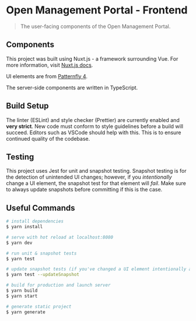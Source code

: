# Open Management Portal - Frontend

> The user-facing components of the Open Management Portal.

## Components

This project was built using Nuxt.js - a framework surrounding Vue. For more information, visit [Nuxt.js docs](https://nuxtjs.org).

UI elements are from [Patternfly 4](https://www.patternfly.org/v4/).

The server-side components are written in TypeScript.

## Build Setup

The linter (ESLint) and style checker (Prettier) are currently enabled and **very strict**. New code must conform to style guidelines before a build will succeed. Editors such as VSCode should help with this. This is to ensure continued quality of the codebase.

## Testing

This project uses Jest for unit and snapshot testing. Snapshot testing is for the detection of unintended UI changes; however, if you _intentionally_ change a UI element, the snapshot test for that element will _fail_. Make sure to always update snapshots before committing if this is the case.

## Useful Commands

``` bash
# install dependencies
$ yarn install

# serve with hot reload at localhost:8080
$ yarn dev

# run unit & snapshot tests
$ yarn test

# update snapshot tests (if you've changed a UI element intentionally and have verified yourself that it renders correctly)
$ yarn test --updateSnapshot

# build for production and launch server
$ yarn build
$ yarn start

# generate static project
$ yarn generate
```

